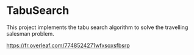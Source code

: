 # TabuSearch

This project implements the tabu search algorithm to solve the travelling salesman problem.

https://fr.overleaf.com/7748524271wfxsqxsfbsrp
